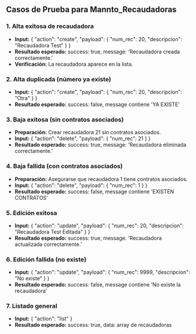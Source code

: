 ## Casos de Prueba para Mannto_Recaudadoras

### 1. Alta exitosa de recaudadora
- **Input:** { "action": "create", "payload": { "num_rec": 20, "descripcion": "Recaudadora Test" } }
- **Resultado esperado:** success: true, message: 'Recaudadora creada correctamente.'
- **Verificación:** La recaudadora aparece en la lista.

### 2. Alta duplicada (número ya existe)
- **Input:** { "action": "create", "payload": { "num_rec": 20, "descripcion": "Otra" } }
- **Resultado esperado:** success: false, message contiene 'YA EXISTE'

### 3. Baja exitosa (sin contratos asociados)
- **Preparación:** Crear recaudadora 21 sin contratos asociados.
- **Input:** { "action": "delete", "payload": { "num_rec": 21 } }
- **Resultado esperado:** success: true, message: 'Recaudadora eliminada correctamente.'

### 4. Baja fallida (con contratos asociados)
- **Preparación:** Asegurarse que recaudadora 1 tiene contratos asociados.
- **Input:** { "action": "delete", "payload": { "num_rec": 1 } }
- **Resultado esperado:** success: false, message contiene 'EXISTEN CONTRATOS'

### 5. Edición exitosa
- **Input:** { "action": "update", "payload": { "num_rec": 20, "descripcion": "Recaudadora Test Editada" } }
- **Resultado esperado:** success: true, message: 'Recaudadora actualizada correctamente.'

### 6. Edición fallida (no existe)
- **Input:** { "action": "update", "payload": { "num_rec": 9999, "descripcion": "No existe" } }
- **Resultado esperado:** success: false, message contiene 'No existe la recaudadora'

### 7. Listado general
- **Input:** { "action": "list" }
- **Resultado esperado:** success: true, data: array de recaudadoras
